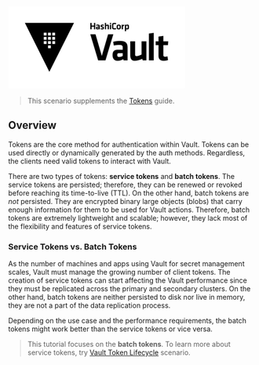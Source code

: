 ![Vault logo](./assets/Vault_Icon_FullColor.png)

> This scenario supplements the [Tokens](https://learn.hashicorp.com/vault/identity-access-management/tokens) guide.

## Overview

Tokens are the core method for authentication within Vault. Tokens can be used
directly or dynamically generated by the auth methods. Regardless, the clients
need valid tokens to interact with Vault.

There are two types of tokens: **service tokens** and **batch tokens**. The
service tokens are persisted; therefore, they can be renewed or revoked before
reaching its time-to-live (TTL). On the other hand, batch tokens are _not_
persisted. They are encrypted binary large objects (blobs) that carry enough
information for them to be used for Vault actions. Therefore, batch tokens are
extremely lightweight and scalable; however, they lack most of the flexibility
and features of service tokens.


### Service Tokens vs. Batch Tokens

As the number of machines and apps using Vault for secret management scales,
Vault must manage the growing number of client tokens. The creation of service
tokens can start affecting the Vault performance since they must be replicated
across the primary and secondary clusters. On the other hand, batch tokens are
neither persisted to disk nor live in memory, they are not a part of the data
replication process.

Depending on the use case and the performance requirements, the batch tokens
might work better than the service tokens or vice versa.


> This tutorial focuses on the **batch tokens**. To learn more about service
tokens, try [Vault Token
Lifecycle](https://www.katacoda.com/hashicorp/scenarios/vault-tokens) scenario.
